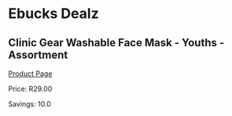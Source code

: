 
# Ebucks Dealz
## Clinic Gear Washable Face Mask - Youths - Assortment
[Product Page](https://www.ebucks.com/web/shop/productSelected.do?prodId=1065610303&catId=908607666)

Price: R29.00

Savings: 10.0


	